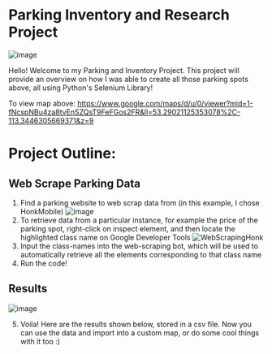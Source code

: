 # Parking Inventory and Research Project
![image](https://user-images.githubusercontent.com/78982275/148660426-273698f1-5ad7-43c5-b6fa-e0c673ebbc98.png)

Hello! Welcome to my Parking and Inventory Project. This project will provide an overview on how I was able to create all those parking spots above, all using Python's Selenium Library!

To view map above: https://www.google.com/maps/d/u/0/viewer?mid=1-fNcspNBu4za8tvEnSZQsT9FeFGos2FR&ll=53.29021125353078%2C-113.3446305669371&z=9
# Project Outline:
## Web Scrape Parking Data
1. Find a parking website to web scrap data from (in this example, I chose HonkMobile)
![image](https://user-images.githubusercontent.com/78982275/148660751-0c1e3bd8-0bfc-4252-a7bf-5e3931b808a0.png)
2. To retrieve data from a particular instance, for example the price of the parking spot, right-click on inspect element, and then locate the highlighted class name on Google Developer Tools
![WebScrapingHonk](https://user-images.githubusercontent.com/78982275/148669886-88fbbd14-6af5-4081-8b6d-6f5ac068e0d6.png)
3. Input the class-names into the web-scraping bot, which will be used to automatically retrieve all the elements corresponding to that class name
4. Run the code!
## Results
![image](https://user-images.githubusercontent.com/78982275/148669920-8c769fff-be64-4264-8cce-0583ebb1e249.png)

5. Voila! Here are the results shown below, stored in a csv file. Now you can use the data and import into a custom map, or do some cool things with it too :)


